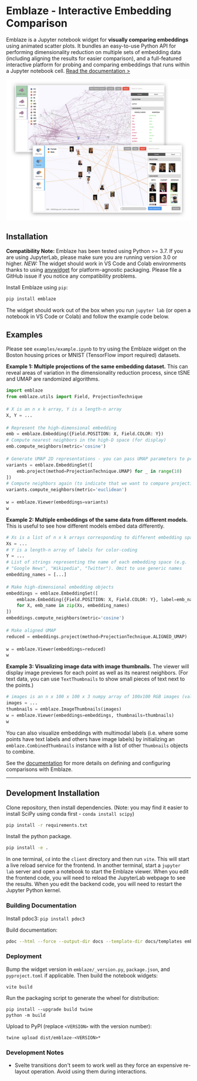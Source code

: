 # Emblaze - Interactive Embedding Comparison

Emblaze is a Jupyter notebook widget for **visually comparing embeddings** using animated scatter plots. It bundles an easy-to-use Python API for performing dimensionality reduction on multiple sets of embedding data (including aligning the results for easier comparison), and a full-featured interactive platform for probing and comparing embeddings that runs within a Jupyter notebook cell. [Read the documentation >](https://dig.cmu.edu/emblaze/emblaze)

![](https://raw.githubusercontent.com/cmudig/emblaze/main/examples/screenshots/cover_art.png)

## Installation

**Compatibility Note:** Emblaze has been tested using Python >= 3.7. If you are using JupyterLab, please make sure you are running version 3.0 or higher. *NEW:* The widget should work in VS Code and Colab environments thanks to using [anywidget](https://anywidget.dev) for platform-agnostic packaging. Please file a GitHub issue if you notice any compatibility problems.

Install Emblaze using `pip`:

```bash
pip install emblaze
```

The widget should work out of the box when you run `jupyter lab` (or open a notebook in VS Code or Colab) and follow the example code below.

## Examples

Please see `examples/example.ipynb` to try using the Emblaze widget on the Boston housing prices or MNIST (TensorFlow import required) datasets.

**Example 1: Multiple projections of the same embedding dataset.** This can reveal areas of variation in the dimensionality reduction process, since tSNE and UMAP are randomized algorithms.

```python
import emblaze
from emblaze.utils import Field, ProjectionTechnique

# X is an n x k array, Y is a length-n array
X, Y = ...

# Represent the high-dimensional embedding
emb = emblaze.Embedding({Field.POSITION: X, Field.COLOR: Y})
# Compute nearest neighbors in the high-D space (for display)
emb.compute_neighbors(metric='cosine')

# Generate UMAP 2D representations - you can pass UMAP parameters to project()
variants = emblaze.EmbeddingSet([
    emb.project(method=ProjectionTechnique.UMAP) for _ in range(10)
])
# Compute neighbors again (to indicate that we want to compare projections)
variants.compute_neighbors(metric='euclidean')

w = emblaze.Viewer(embeddings=variants)
w
```

**Example 2: Multiple embeddings of the same data from different models.** This is useful to see how different models embed data differently.

```python
# Xs is a list of n x k arrays corresponding to different embedding spaces
Xs = ...
# Y is a length-n array of labels for color-coding
Y = ...
# List of strings representing the name of each embedding space (e.g.
# "Google News", "Wikipedia", "Twitter"). Omit to use generic names
embedding_names = [...]

# Make high-dimensional embedding objects
embeddings = emblaze.EmbeddingSet([
    emblaze.Embedding({Field.POSITION: X, Field.COLOR: Y}, label=emb_name)
    for X, emb_name in zip(Xs, embedding_names)
])
embeddings.compute_neighbors(metric='cosine')

# Make aligned UMAP
reduced = embeddings.project(method=ProjectionTechnique.ALIGNED_UMAP)

w = emblaze.Viewer(embeddings=reduced)
w
```

**Example 3: Visualizing image data with image thumbnails.** The viewer will display image previews for each point as well as its nearest neighbors. (For text data, you can use `TextThumbnails` to show small pieces of text next to the points.)

```python
# images is an n x 100 x 100 x 3 numpy array of 100x100 RGB images (values from 0-255)
images = ...
thumbnails = emblaze.ImageThumbnails(images)
w = emblaze.Viewer(embeddings=embeddings, thumbnails=thumbnails)
w
```

You can also visualize embeddings with multimodal labels (i.e. where some points have text labels and others have image labels) by initializing an `emblaze.CombinedThumbnails` instance with a list of other `Thumbnails` objects to combine.

See the [documentation](https://dig.cmu.edu/emblaze/emblaze) for more details on defining and configuring comparisons with Emblaze.

---

## Development Installation

Clone repository, then install dependencies. (Note: you may find it easier to install SciPy using conda first - `conda install scipy`)

```bash
pip install -r requirements.txt
```

Install the python package.

```bash
pip install -e .
```

In one terminal, `cd` into the `client` directory and then run `vite`. This will start a live reload service for the frontend. In another terminal, start a `jupyter lab` server and open a notebook to start the Emblaze viewer. When you edit the frontend code, you will need to reload the JupyterLab webpage to see the results. When you edit the backend code, you will need to restart the Jupyter Python kernel.

### Building Documentation

Install pdoc3: `pip install pdoc3`

Build documentation:

```bash
pdoc --html --force --output-dir docs --template-dir docs/templates emblaze
```

### Deployment

Bump the widget version in `emblaze/_version.py`, `package.json`, and `pyproject.toml` if applicable. Then build the notebook widgets:

```
vite build
```

Run the packaging script to generate the wheel for distribution:

```
pip install --upgrade build twine
python -m build
```

Upload to PyPI (replace `<VERSION>` with the version number):

```
twine upload dist/emblaze-<VERSION>*
```

### Development Notes

- Svelte transitions don't seem to work well as they force an expensive re-layout operation. Avoid using them during interactions.
